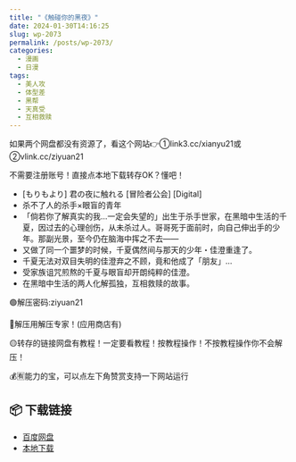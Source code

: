 ```yaml
---
title: "《触碰你的黑夜》"
date: 2024-01-30T14:16:25
slug: wp-2073
permalink: /posts/wp-2073/
categories:
  - 漫画
  - 日漫
tags:
  - 美人攻
  - 体型差
  - 黑帮
  - 天真受
  - 互相救赎
---
```


如果两个网盘都没有资源了，看这个网站👉①link3.cc/xianyu21或②vlink.cc/ziyuan21

不需要注册账号！直接点本地下载转存OK？懂吧！

*   \[もりもより\] 君の夜に触れる \[冒险者公会\] \[Digital\]
*   杀不了人的杀手×眼盲的青年
*   「倘若你了解真实的我…一定会失望的」出生于杀手世家，在黑暗中生活的千夏，因过去的心理创伤，从未杀过人。哥哥死于面前时，向自己伸出手的少年。那副光景，至今仍在脑海中挥之不去——
*   又做了同一个噩梦的时候，千夏偶然间与那天的少年・佳澄重逢了。
*   千夏无法对双目失明的佳澄弃之不顾，竟和他成了「朋友」…
*   受家族诅咒煎熬的千夏与眼盲却开朗纯粹的佳澄。
*   在黑暗中生活的两人化解孤独，互相救赎的故事。

🟢解压密码:ziyuan21

🔵解压用解压专家！(应用商店有)

🟡转存的链接网盘有教程！一定要看教程！按教程操作！不按教程操作你不会解压！

💰🈶能力的宝，可以点左下角赞赏支持一下网站运行

## 📦 下载链接
- [百度网盘](https://blziyuan21.com/pay-download/2073?key=4d0dbca8ef&down_id=0)
- [本地下载](https://blziyuan21.com/pay-download/2073?key=4d0dbca8ef&down_id=1)

